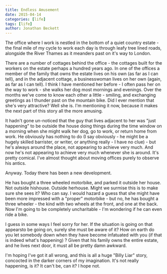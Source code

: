 ```yaml
---
title: Endless Amusement
date: 2015-04-14
categories: [life]
tags: [life]
author: Jonathan Beckett
---
```


The office where I work is nestled in the bottom of a quiet country estate - the final mile of my cycle to work each day is through leafy tree lined roads, alongside the River Thames as it meanders past on it's way to London.

There are a number of cottages behind the office - the cottages built for the workers on the estate perhaps a hundred years ago. In one of the offices a member of the family that owns the estate lives on his own (as far as I can tell), and in the adjacent cottage, a businesswoman lives on her own (again, as far as I can tell). I think I have mentioned her before - I often pass her on the way to work - she walks her dog most mornings and evenings. Over the months we've come to know each other a little - smiling, and exchanging greetings as I thunder past on the mountain bike. Did I ever mention that she's very attractive? Well she is. I'm mentioning it now, because it makes the next part of this story all the more amusing.

It hadn't gone un-noticed that the guy that lives adjacent to her was "just happening" to be outside the house doing things during the time window on a morning when she might walk her dog, go to work, or return home from work. He obviously has nothing to do (I say obviously - he might be a hugely skilled barrister, or writer, or anything really - I have no clue) - but he's always around the place, not appearing to achieve very much. And now he's not appearing to achieve very much whenever she is around. It's pretty comical. I've almost thought about moving offices purely to observe his antics.

Anyway. Today there has been a new development.

He has bought a three wheeled motorbike, and parked it outside her house. Not outside hishouse. Outside herhouse. Might we surmise this is to make sure she sees it? Who can say. I would hazard a guess that she might have been more impressed with a "proper" motorbike - but no, he has bought a three wheeler - the kind with two wheels at the front, and one at the back. Now I'm going to be completely uncharitable - I'm wondering if he can even ride a bike.

I guess in some ways I feel sorry for her. If the situation is going on that appearsto be going on, surely she must be aware of it? How on earth do you let somebody down when they have become infatuated with you (if that is indeed what's happening) ? Given that his family owns the entire estate, and he lives next door, it must all be pretty damn awkward.

I'm hoping I've got it all wrong, and this is all a huge "Billy Liar" story, concocted in the darker corners of my imagination. It's not really happening, is it? It can't be, can it? I hope not.